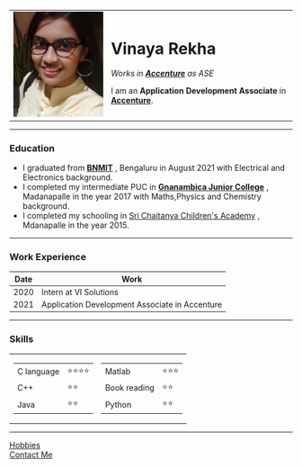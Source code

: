 <!DOCTYPE html>
<html lang="en" dir="ltr">

<head>
  <meta charset="utf-8">
  <title>Rekha's Personal site</title>
</head>

<body>
  <table cellspacing="20">
    <tr>
      <td><img src="avr.jpeg" alt="Random image"></td>
      <td>
        <h1> Vinaya Rekha</h1>
        <p><em> Works in <strong><a href="https://www.accenture.com/in-en"> Accenture</a></strong> as ASE</em> </p>
        <p>
          I am an <strong>Application Development Associate</strong> in<strong><a href="https://www.accenture.com/in-en"> Accenture</a></strong>.
        </p>
      </td>
    </tr>
  </table>
  <hr />
  <h3>Education</h3>
  <p>
  <ul>
    <li>I graduated from <strong><a href="https://www.bnmit.org/">BNMIT</a></strong> , Bengaluru in August 2021 with Electrical and Electronics background.</li>
    <li>I completed my intermediate PUC in <strong><a href="https://shrignanambicacollege.com/">Gnanambica Junior College</a></strong> , Madanapalle in the year           2017 with Maths,Physics and Chemistry background.</li>
    <li>I completed my schooling in <a href="https://www.youtube.com/watch?v=f-OH4BYqgXU">Sri Chaitanya Children's Academy</a> , Mdanapalle in the year 2015.</li>
  </ul>
  </p>
  <hr />
  <h3>Work Experience</h3>
  <table>
    <thead>
      <th>Date</th>
      <th>Work</th>
    </thead>
    <tbody>
      <tr>
        <td>2020</td>
        <td>Intern at VI Solutions</td>
      </tr>
      <tr>
        <td>2021</td>
        <td>Application Development Associate in Accenture</td>
      </tr>

  </table>
  <hr />
  <h3>Skills</h3>
    <table>
      <tr>
        <td>
          <table cellspacing="10">
            <tr>
              <td>C language</td>
              <td>⭐⭐⭐⭐</td>
            </tr>
            <tr>
              <td>C++</td>
              <td>⭐⭐</td>
            </tr>
            <tr>
              <td>Java</td>
              <td>⭐⭐</td>
            </tr>
          </table>
        </td>
        <td>
          <table cellspacing="10">
            <tr>
              <td>Matlab</td>
              <td>⭐⭐⭐</td>
            </tr>
            <tr>
              <td>Book reading</td>
              <td>⭐⭐</td>
            </tr>
            <tr>
              <td>Python</td>
              <td>⭐⭐</td>
            </tr>
          </table>
        </td>
      </tr>
    </table>


  <hr />
  <a href="hobbies.html">Hobbies</a>
  <br />
  <a href="contact.html">Contact Me</a>
</body>
</html> 
